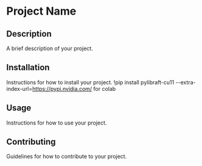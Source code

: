 # Project Name

## Description

A brief description of your project.

## Installation

Instructions for how to install your project.
!pip install pylibraft-cu11 --extra-index-url=https://pypi.nvidia.com/
for colab

## Usage

Instructions for how to use your project.

## Contributing

Guidelines for how to contribute to your project.
